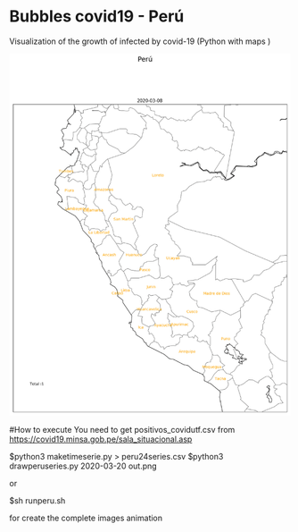 # Bubbles covid19 - Perú
Visualization of the growth of infected by covid-19 (Python with maps )

<!--![Demo](perujunio.gif|width=600)-->
<img src="perujunio.gif" alt="Demo" width="600px"/>


#How to execute
You need to get positivos_covidutf.csv from https://covid19.minsa.gob.pe/sala_situacional.asp

$python3 maketimeserie.py > peru24series.csv
$python3 drawperuseries.py 2020-03-20 out.png

or

$sh runperu.sh 

for create the complete images animation
